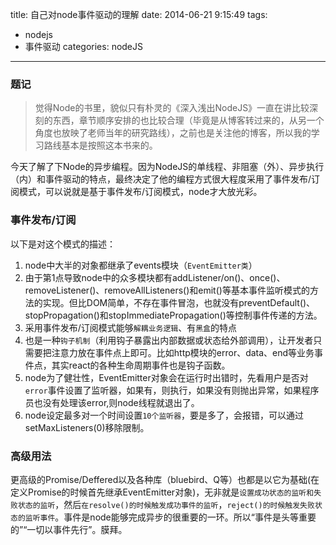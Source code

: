 title: 自己对node事件驱动的理解
date: 2014-06-21 9:15:49
tags: 
- nodejs
- 事件驱动
categories: nodeJS

---

### 题记
>觉得Node的书里，貌似只有朴灵的《深入浅出NodeJS》一直在讲比较深刻的东西，章节顺序安排的也比较合理（毕竟是从博客转过来的，从另一个角度也放映了老师当年的研究路线），之前也是关注他的博客，所以我的学习路线基本是按照这本书来的。

今天了解了下Node的异步编程。因为NodeJS的单线程、非阻塞（外）、异步执行（内）和事件驱动的特点，最终决定了他的编程方式很大程度采用了事件发布/订阅模式，可以说就是基于事件发布/订阅模式，node才大放光彩。
<!-- more -->

### 事件发布/订阅
以下是对这个模式的描述：

1. node中大半的对象都继承了events模块（`EventEmitter类`）
2. 由于第1点导致node中的众多模块都有addListener/on()、once()、removeListener()、removeAllListeners()和emit()等基本事件监听模式的方法的实现。但比DOM简单，不存在事件冒泡，也就没有preventDefault()、stopPropagation()和stopImmediatePropagation()等控制事件传递的方法。
3. 采用事件发布/订阅模式能够`解耦业务逻辑`、有`黑盒`的特点
4. 也是一种`钩子机制`（利用钩子暴露出内部数据或状态给外部调用），让开发者只需要把注意力放在事件点上即可。比如http模块的error、data、end等业务事件点，其实react的各种生命周期事件也是钩子函数。
5. node为了健壮性，EventEmitter对象会在运行时出错时，先看用户是否对`error`事件设置了监听器，如果有，则执行，如果没有则抛出异常，如果程序员也没有处理该error,则node线程就退出了。
6. node设定最多对一个时间设置`10个监听器`，要是多了，会报错，可以通过setMaxListeners(0)移除限制。

### 高级用法
更高级的Promise/Deffered以及各种库（bluebird、Q等）也都是以它为基础(在定义Promise的时候首先继承EventEmitter对象)，无非就是`设置成功状态的监听和失败状态的监听`，然后`在resolve()的时候触发成功事件的监听`，`reject()的时候触发失败状态的监听事件`。事件是node能够完成异步的很重要的一环。所以“事件是头等重要的”“一切以事件先行”。膜拜。